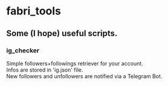 # fabri_tools
## Some (I hope) useful scripts.

### ig_checker
Simple followers+followings retriever for your account. \
Infos are stored in 'ig.json' file. \
New followers and unfollowers are notified via a Telegram Bot.